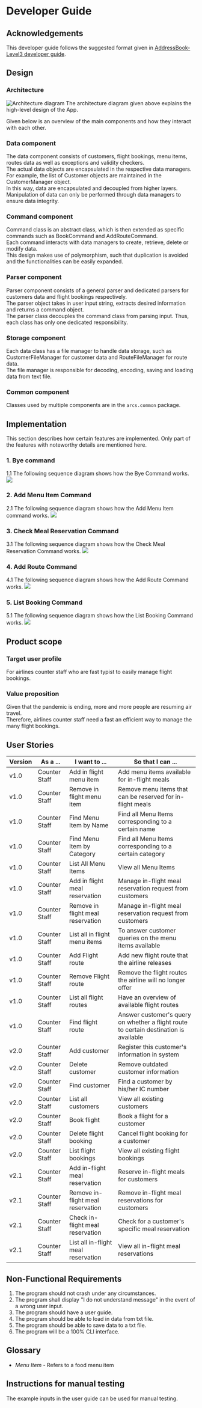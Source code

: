 # Developer Guide

## Acknowledgements

This developer guide follows the suggested format given in [AddressBook-Level3 developer guide](https://se-education.org/addressbook-level3/DeveloperGuide.html).

## Design
### Architecture
![Architecture diagram](diagrams/Architecture_diagram.jpg)
The architecture diagram given above explains the high-level design of the App.

Given below is an overview of the main components and how they interact with each other.

### Data component
The data component consists of customers, flight bookings, menu items, routes data as well as exceptions and validity checkers.<br>
The actual data objects are encapsulated in the respective data managers. For example, the list of Customer objects are maintained in the CustomerManager object.<br>
In this way, data are encapsulated and decoupled from higher layers.
Manipulation of data can only be performed through data managers to ensure data integrity.

### Command component
Command class is an abstract class, which is then extended as specific commands such as BookCommand and AddRouteCommand.<br>
Each command interacts with data managers to create, retrieve, delete or modify data.<br>
This design makes use of polymorphism, such that duplication is avoided and the functionalities can be easily expanded.

### Parser component
Parser component consists of a general parser and dedicated parsers for customers data and flight bookings respectively. <br>
The parser object takes in user input string, extracts desired information and returns a command object.<br>
The parser class decouples the command class from parsing input. Thus, each class has only one dedicated responsibility.

### Storage component
Each data class has a file manager to handle data storage, such as CustomerFileManager for customer data and RouteFileManager for route data.<br>
The file manager is responsible for decoding, encoding, saving and loading data from text file.

### Common component
Classes used by multiple components are in the `arcs.common` package.

## Implementation
This section describes how certain features are implemented. Only part of the features with noteworthy details are mentioned here.

### 1. Bye command
1.1 The following sequence diagram shows how the Bye Command works.
![](diagrams/ByeCommand.png)

### 2. Add Menu Item Command
2.1 The following sequence diagram shows how the Add Menu Item command works.
![](diagrams/Add_Menu_Item.png)

### 3. Check Meal Reservation Command
3.1 The following sequence diagram shows how the Check Meal Reservation Command works.
![](diagrams/Check_Meal_Reservation.png)

### 4. Add Route Command
4.1 The following sequence diagram shows how the Add Route Command works.
![](diagrams/Add_route.jpg)

### 5. List Booking Command
5.1 The following sequence diagram shows how the List Booking Command works.
![](diagrams/listBooking.jpg)

## Product scope
### Target user profile

For airlines counter staff who are fast typist to easily manage flight bookings.

### Value proposition

Given that the pandemic is ending, more and more people are resuming air travel. <br>
Therefore, airlines counter staff need a fast an efficient way to manage the many flight bookings.

## User Stories

| Version | As a ... | I want to ... | So that I can ... |
|--------|----------|---------------|------------------|
|v1.0|Counter Staff|Add in flight menu item|Add menu items available for in-flight meals|
|v1.0|Counter Staff|Remove in flight menu item|Remove menu items that can be reserved for in-flight meals|
|v1.0|Counter Staff|Find Menu Item by Name|Find all Menu Items corresponding to a certain name|
|v1.0|Counter Staff|Find Menu Item by Category|Find all Menu Items corresponding to a certain category|
|v1.0|Counter Staff|List All Menu Items|View all Menu Items|
|v1.0|Counter Staff|Add in flight meal reservation|Manage in-flight meal reservation request from customers|
|v1.0|Counter Staff|Remove in flight meal reservation|Manage in-flight meal reservation request from customers|
|v1.0|Counter Staff|List all in flight menu items|To answer customer queries on the menu items available|
|v1.0|Counter Staff|Add Flight route|Add new flight route that the airline releases|
|v1.0|Counter Staff|Remove Flight route|Remove the flight routes the airline will no longer offer|
|v1.0|Counter Staff|List all flight routes|Have an overview of available flight routes|
|v1.0|Counter Staff|Find flight route|Answer customer's query on whether a flight route to certain destination is available|
|v2.0|Counter Staff|Add customer|Register this customer's information in system|
|v2.0|Counter Staff|Delete customer|Remove outdated customer information|
|v2.0|Counter Staff|Find customer|Find a customer by his/her IC number|
|v2.0|Counter Staff|List all customers|View all existing customers|
|v2.0|Counter Staff|Book flight|Book a flight for a customer|
|v2.0|Counter Staff|Delete flight booking|Cancel flight booking for a customer|
|v2.0|Counter Staff|List flight bookings|View all existing flight bookings|
|v2.1|Counter Staff|Add in-flight meal reservation|Reserve in-flight meals for customers|
|v2.1|Counter Staff|Remove in-flight meal reservation|Remove in-flight meal reservations for customers|
|v2.1|Counter Staff|Check in-flight meal reservation|Check for a customer's specific meal reservation|
|v2.1|Counter Staff|List all in-flight meal reservation|View all in-flight meal reservations|
## Non-Functional Requirements

1. The program should not crash under any circumstances.
2. The program shall display "I do not understand message" in the event of a wrong user input.
3. The program should have a user guide.
4. The program should be able to load in data from txt file.
5. The program should be able to save data to a txt file.
6. The program will be a 100% CLI interface.

## Glossary

* *Menu Item* - Refers to a food menu item

## Instructions for manual testing

The example inputs in the user guide can be used for manual testing.

